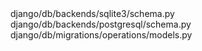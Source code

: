 <change>
<file change-number-for-this-file="1">django/db/backends/sqlite3/schema.py</file>
<original line-count="18" no-ellipsis="true"><![CDATA[
    def alter_db_table(self, model, old_db_table, new_db_table, disable_constraints=True):
        if (not self.connection.features.supports_atomic_references_rename and
                disable_constraints and self._is_referenced_by_fk_constraint(old_db_table)):
            if self.connection.in_atomic_block:
                raise NotSupportedError((
                    'Renaming the %r table while in a transaction is not '
                    'supported on SQLite < 3.26 because it would break referential '
                    'integrity. Try adding `atomic = False` to the Migration class.'
                ) % old_db_table)
            self.connection.enable_constraint_checking()
            super().alter_db_table(model, old_db_table, new_db_table)
            self.connection.disable_constraint_checking()
        else:
            super().alter_db_table(model, old_db_table, new_db_table)
]]></original>
<modified no-ellipsis="true"><![CDATA[
    def alter_db_table(self, model, old_db_table, new_db_table, disable_constraints=True):
        if old_db_table == new_db_table:
            # No operation necessary if the old and new db_table are the same
            self.connection.check_constraints()
            return
        if (not self.connection.features.supports_atomic_references_rename and
                disable_constraints and self._is_referenced_by_fk_constraint(old_db_table)):
            if self.connection.in_atomic_block:
                raise NotSupportedError((
                    'Renaming the %r table while in a transaction is not '
                    'supported on SQLite < 3.26 because it would break referential '
                    'integrity. Try adding `atomic = False` to the Migration class.'
                ) % old_db_table)
            self.connection.enable_constraint_checking()
            super().alter_db_table(model, old_db_table, new_db_table)
            self.connection.disable_constraint_checking()
        else:
            super().alter_db_table(model, old_db_table, new_db_table)
]]></modified>
</change>

<change>
<file change-number-for-this-file="1">django/db/backends/postgresql/schema.py</file>
<original line-count="14" no-ellipsis="true"><![CDATA[
    def alter_db_table(self, model, old_db_table, new_db_table):
        if old_db_table == new_db_table:
            # No operation necessary if the old and new db_table are the same
            return
        sql = self.sql_rename_table % {
            "old_table": self.quote_name(old_db_table),
            "new_table": self.quote_name(new_db_table),
        }
        params = None
        new_model_name = new_db_table.split(".")[-1]
        if self.connection.features.mesh_deep():
            sql, params = self.connection.ops.get_alter_db_table_sql_suffix(sql, model, new_model_name)
        self.execute(sql, params)
        auto_mapping_new = self.connection.introspection.get_auto_mapping(new_model_name)
]]></original>
<modified no-ellipsis="true"><![CDATA[
    def alter_db_table(self, model, old_db_table, new_db_table):
        if old_db_table == new_db_table:
            # No operation necessary if the old and new db_table are the same
            return
        sql = self.sql_rename_table % {
            "old_table": self.quote_name(old_db_table),
            "new_table": self.quote_name(new_db_table),
        }
        params = None
        new_model_name = new_db_table.split(".")[-1]
        if self.connection.features.mesh_deep():
            sql, params = self.connection.ops.get_alter_db_table_sql_suffix(sql, model, new_model_name)
        self.execute(sql, params)
        auto_mapping_new = self.connection.introspection.get_auto_mapping(new_model_name)
]]></modified>
</change>

<change>
<file change-number-for-this-file="1">django/db/migrations/operations/models.py</file>
<original line-count="14" no-ellipsis="true"><![CDATA[
    def database_forwards(self, app_label, schema_editor, from_state, to_state):
        new_model = to_state.apps.get_model(app_label, self.new_name)
        if self.allow_migrate_model(schema_editor.connection.alias, new_model):
            old_model = from_state.apps.get_model(app_label, self.old_name)
            # Move the main table
            schema_editor.alter_db_table(
                new_model,
                old_model._meta.db_table,
                new_model._meta.db_table,
            )
            # Alter the fields pointing to us
            for related_object in old_model._meta.related_objects:
                if related_object.related_model == old_model:
                    model = new_model
                    related_key = (app_label, self.new_name_lower)
                else:
                    model = related_object.related_model
                    related_key = (
                        related_object.related_model._meta.app_label,
                        related_object.related_model._meta.model_name,
                    )
                to_field = to_state.apps.get_model(
                    *related_key
                )._meta.get_field(related_object.field.name)
                schema_editor.alter_field(
                    model,
                    related_object.field,
                    to_field,
                )
            # Rename M2M fields whose name is based on this model's name.
            fields = zip(old_model._meta.local_many_to_many, new_model._meta.local_many_to_many)
            for (old_field, new_field) in fields:
                # Skip self-referential fields as these are renamed above.
                if new_field.model == new_field.related_model or not new_field.remote_field.through._meta.auto_created:
                    continue
                # Rename the M2M table that's based on this model's name.
                old_m2m_model = old_field.remote_field.through
                new_m2m_model = new_field.remote_field.through
                schema_editor.alter_db_table(
                    new_m2m_model,
                    old_m2m_model._meta.db_table,
                    new_m2m_model._meta.db_table,
                )
                # Rename the column in the M2M table that's based on this
                # model's name.
                schema_editor.alter_field(
                    new_m2m_model,
                    old_m2m_model._meta.get_field(old_model._meta.model_name),
                    new_m2m_model._meta.get_field(new_model._meta.model_name),
                )
]]></original>
<modified no-ellipsis="true"><![CDATA[
    def database_forwards(self, app_label, schema_editor, from_state, to_state):
        new_model = to_state.apps.get_model(app_label, self.new_name)
        if self.allow_migrate_model(schema_editor.connection.alias, new_model):
            old_model = from_state.apps.get_model(app_label, self.old_name)
            # Skip the operation if db_table is defined and the table names are the same
            if old_model._meta.db_table == new_model._meta.db_table:
                return
            # Move the main table
            schema_editor.alter_db_table(
                new_model,
                old_model._meta.db_table,
                new_model._meta.db_table,
            )
            # Alter the fields pointing to us
            for related_object in old_model._meta.related_objects:
                if related_object.related_model == old_model:
                    model = new_model
                    related_key = (app_label, self.new_name_lower)
                else:
                    model = related_object.related_model
                    related_key = (
                        related_object.related_model._meta.app_label,
                        related_object.related_model._meta.model_name,
                    )
                to_field = to_state.apps.get_model(
                    *related_key
                )._meta.get_field(related_object.field.name)
                schema_editor.alter_field(
                    model,
                    related_object.field,
                    to_field,
                )
            # Rename M2M fields whose name is based on this model's name.
            fields = zip(old_model._meta.local_many_to_many, new_model._meta.local_many_to_many)
            for (old_field, new_field) in fields:
                # Skip self-referential fields as these are renamed above.
                if new_field.model == new_field.related_model or not new_field.remote_field.through._meta.auto_created:
                    continue
                # Rename the M2M table that's based on this model's name.
                old_m2m_model = old_field.remote_field.through
                new_m2m_model = new_field.remote_field.through
                schema_editor.alter_db_table(
                    new_m2m_model,
                    old_m2m_model._meta.db_table,
                    new_m2m_model._meta.db_table,
                )
                # Rename the column in the M2M table that's based on this
                # model's name.
                schema_editor.alter_field(
                    new_m2m_model,
                    old_m2m_model._meta.get_field(old_model._meta.model_name),
                    new_m2m_model._meta.get_field(new_model._meta.model_name),
                )
]]></modified>
</change>